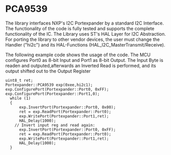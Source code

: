# PCA9539
The library interfaces NXP's I2C Portexpander by a standard I2C Interface.
The functionality of the code is fully tested and supports the complete functionality of the IC.
The Library uses ST's HAL Layer for I2C Abstraction. For porting the library to other vendor devices,
the user must change the Handler ("hi2c") and its HAL-Functions (HAL_I2C_MasterTransmit/Receive).

The following example code shows the usage of the code.
The MCU configures Port0 as 8-bit Input and Port1 as 8-bit Output.
The Input Byte is readen and outputed,afterwards an Inverted Read is performed, and its output shifted out to 
the Output Register
```
uint8_t ret;
Portexpander::PCA9539 exp(0xee,hi2c1);
exp.ConfigurePort(Portexpander::Port0, 0xFF);
exp.ConfigurePort(Portexpander::Port1,0);
  while (1)
  {
	  exp.InvertPort(Portexpander::Port0, 0x00);
	  ret = exp.ReadPort(Portexpander::Port0);
	  exp.WritePort(Portexpander::Port1,ret);
	  HAL_Delay(1000);
    // Invert input reg and read again:
	  exp.InvertPort(Portexpander::Port0, 0xFF);
	  ret = exp.ReadPort(Portexpander::Port0);
	  exp.WritePort(Portexpander::Port1,ret);
	  HAL_Delay(1000);
  }
```
